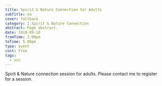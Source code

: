 ```yaml
---
title: Spirit & Nature Connection for Adults
subTitle: na
cover: fallback
category: 1.Spirit & Nature Connection
abstract: Page abstract.
date: 2018-09-10
fromTime: 3.00pm
toTime: 5.00pm
type: event
cost: Free
tags:
  - snc
---
```


Spirit & Nature connection session for adults. Please contact me to register for a session.

